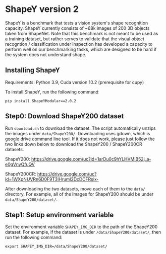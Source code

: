 # ShapeY version 2

ShapeY is a benchmark that tests a vision system's shape recognition capacity. ShapeY currently consists of ~68k images of 200 3D objects taken from ShapeNet. Note that this benchmark is not meant to be used as a training dataset, but rather serves to validate that the visual object recogntion / classification under inspection has developed a capacity to perform well on our benchmarking tasks, which are designed to be hard if the system does not understand shape.

## Installing ShapeY
Requirements: Python 3.9, Cuda version 10.2 (prerequisite for cupy)

To install ShapeY, run the following command:
```
pip install ShapeYModular==2.0.2
```

## Step0: Download ShapeY200 dataset
Run `download.sh` to download the dataset. The script automatically unzips the images under `data/ShapeY200/`.
Downloading uses gdown, which is google drive command line tool. If it does not work, please just follow the two links down below to download the ShapeY200 / ShapeY200CR datasets.

ShapeY200:
https://drive.google.com/uc?id=1arDu0c9hYLHVMiB52j_a-e0gVnyQfuQV

ShapeY200CR:
https://drive.google.com/uc?id=1WXpNUVRn6D0F9T3IHruml2DcDCFRsix-

After downloading the two datasets, move each of them to the `data/` directory. For example, all of the images for ShapeY200 should be under `data/ShapeY200/dataset/`.

## Step1: Setup environment variable
Set the environment variable `SHAPEY_IMG_DIR` to the path of the ShapeY200 dataset. For example, if the dataset is under `/data/ShapeY200/dataset/`, then run the following command:
```
export SHAPEY_IMG_DIR=/data/ShapeY200/dataset/
```

